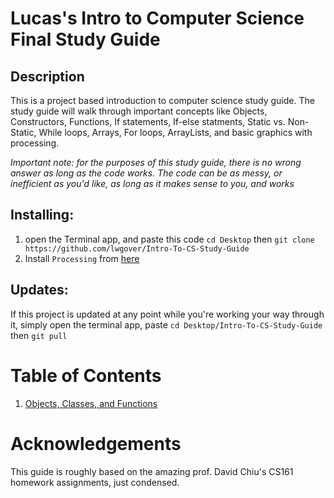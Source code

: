 # __Lucas's Intro to Computer Science Final Study Guide__

## Description
This is a project based introduction to computer science study guide. The study guide will walk through important concepts like Objects, Constructors, Functions, If statements, If-else statments, Static vs. Non-Static, While loops, Arrays, For loops, ArrayLists, and basic graphics with processing.

*Important note: for the purposes of this study guide, there is no wrong answer as long as the code works. The code can be as messy, or inefficient as you'd like, as long as it makes sense to you, and works* 


## Installing:
1. open the Terminal app, and paste this code `cd Desktop` then `git clone https://github.com/lwgover/Intro-To-CS-Study-Guide`
2. Install `Processing` from [here](https://processing.org/download)

## Updates:

If this project is updated at any point while you're working your way through it, simply open the terminal app, paste `cd Desktop/Intro-To-CS-Study-Guide` then `git pull`

# Table of Contents

1. [Objects, Classes, and Functions](/1/)

# Acknowledgements

This guide is roughly based on the amazing prof. David Chiu's CS161 homework assignments, just condensed.
